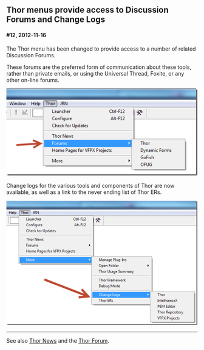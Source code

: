 Thor menus provide access to Discussion Forums and Change Logs
---

#### <a name="Headline12">#12, 2012-11-16</a>
 

The Thor menu has been changed to provide access to a number of related Discussion Forums.

These forums are the preferred form of communication about these tools, rather than private emails, or using the Universal Thread, Foxite, or any other on-line forums.

![](Images/Thor_forums.png)


Change logs for the various tools and components of Thor are now available, as well as a link to the never ending list of Thor ERs.

![](Images/Thor_news_image_thumb_5.png)

---
See also [Thor News](../Thor_news.md) and the [Thor Forum](https://groups.google.com/forum/?fromgroups#!forum/FoxProThor).  


